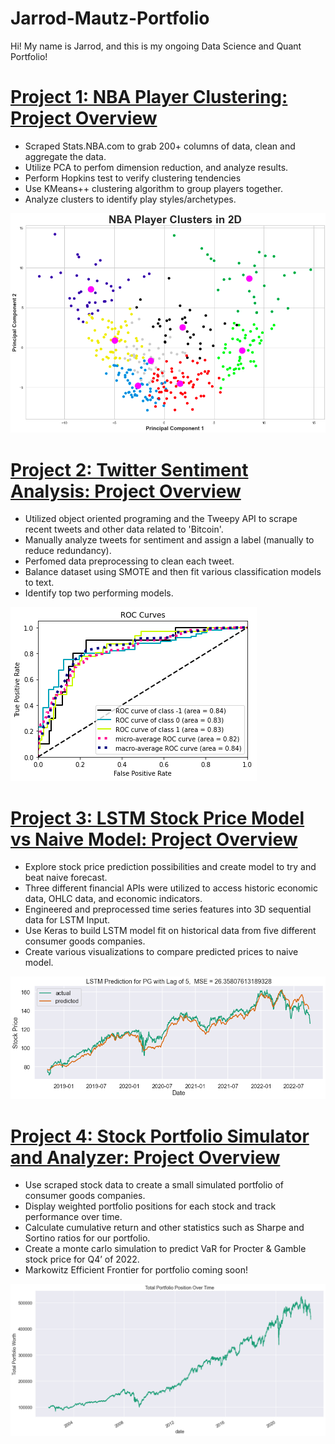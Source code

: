 # Jarrod-Mautz-Portfolio
 Hi! My name is Jarrod, and this is my ongoing Data Science and Quant Portfolio!

# [Project 1: NBA Player Clustering: Project Overview](https://github.com/jarrod7800/NBA_Proj/blob/main/NBA_PLAYER_CLUSTERING.ipynb) 
- Scraped Stats.NBA.com to grab 200+ columns of data, clean and aggregate the data.
- Utilize PCA to perfom dimension reduction, and analyze results. 
- Perform Hopkins test to verify clustering tendencies
- Use KMeans++ clustering algorithm to group players together.
- Analyze clusters to identify play styles/archetypes.

![](images/NBA_Players_In_Clusters.png)

# [Project 2: Twitter Sentiment Analysis: Project Overview](https://github.com/jarrod7800/Twitter-Sentiment-Analysis/blob/main/Twitter_Sentiment_Analysis/sentiment_models.ipynb)
- Utilized object oriented programing and the Tweepy API to scrape recent tweets and other data related to 'Bitcoin'.
- Manually analyze tweets for sentiment and assign a label (manually to reduce redundancy).
- Perfomed data preprocessing to clean each tweet. 
- Balance dataset using SMOTE and then fit various classification models to text.
- Identify top two performing models.

![](images/roc_sentiment.png)

# [Project 3: LSTM Stock Price Model vs Naive Model: Project Overview](https://github.com/jarrod7800/Stock-Projects/blob/master/Stock%20LSTM/Stock_Prediction_LSTM.ipynb)
- Explore stock price prediction possibilities and create model to try and beat naive forecast.
- Three different financial APIs were utilized to access historic economic data, OHLC data, and economic indicators.
- Engineered and preprocessed time series features into 3D sequential data for LSTM Input.
- Use Keras to build LSTM model fit on historical data from five different consumer goods companies. 
- Create various visualizations to compare predicted prices to naive model.

![](images/LSTM_model.png)

# [Project 4: Stock Portfolio Simulator and Analyzer: Project Overview](https://github.com/jarrod7800/Stock-Projects/blob/master/Stock%20Portfolio/PortfolioCreation_andFinancialStatistics.ipynb)
- Use scraped stock data to create a small simulated portfolio of consumer goods companies.
- Display weighted portfolio positions for each stock and track performance over time.
- Calculate cumulative return and other statistics such as Sharpe and Sortino ratios for our portfolio.
- Create a monte carlo simulation to predict VaR for Procter & Gamble stock price for Q4’ of 2022.
- Markowitz Efficient Frontier for portfolio coming soon!

![](images/portfolio.png)

